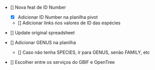 - [] Nova feat de ID Number
    - [x] Adicionar ID Number na planilha pivot
    - [] Adicionar links nos valores de ID das espécies

- [] Update original spreadsheet

- [] Adicionar GENUS na planilha
    - [] Caso não tenha SPECIES, ir para GENUS, senão FAMILY, etc

- [] Escolher entre os serviços do GBIF e OpenTree
